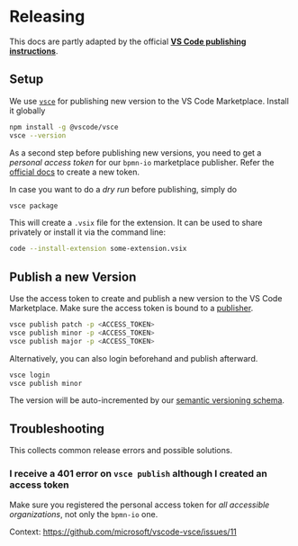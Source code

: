 # Releasing

This docs are partly adapted by the official [**VS Code publishing instructions**](https://code.visualstudio.com/api/working-with-extensions/publishing-extension).

## Setup

We use [`vsce`](https://github.com/microsoft/vscode-vsce) for publishing new version to the VS Code Marketplace. Install it globally

```bash
npm install -g @vscode/vsce
vsce --version
```

As a second step before publishing new versions, you need to get a *personal access token* for our `bpmn-io` marketplace publisher. Refer the [official docs](https://code.visualstudio.com/api/working-with-extensions/publishing-extension#get-a-personal-access-token) to create a new token.

In case you want to do a *dry run* before publishing, simply do

```bash
vsce package
```

This will create a `.vsix` file for the extension. It can be used to share privately or install it via the command line:

```bash
code --install-extension some-extension.vsix
```

## Publish a new Version

Use the access token to create and publish a new version to the VS Code Marketplace. Make sure the access token is bound to a [publisher](https://code.visualstudio.com/api/working-with-extensions/publishing-extension#create-a-publisher).

```bash
vsce publish patch -p <ACCESS_TOKEN>
vsce publish minor -p <ACCESS_TOKEN>
vsce publish major -p <ACCESS_TOKEN>
```

Alternatively, you can also login beforehand and publish afterward.

```bash
vsce login
vsce publish minor
```

The version will be auto-incremented by our [semantic versioning schema](https://semver.org/).

## Troubleshooting 

This collects common release errors and possible solutions.

### I receive a 401 error on `vsce publish` although I created an access token

Make sure you registered the personal access token for *all accessible organizations*, not only the `bpmn-io` one.

Context: https://github.com/microsoft/vscode-vsce/issues/11
